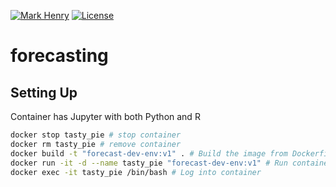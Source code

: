 [![Mark Henry](https://img.shields.io/static/v1?label=Author&message=Mark%20Henry&color=success)](https://www.linkedin.com/in/marknhenry/) 
[![License](https://img.shields.io/static/v1?label=License&message=MIT&color=blue)](https://www.linkedin.com/in/marknhenry/)

# forecasting

## Setting Up
Container has Jupyter with both Python and R

``` bash 
docker stop tasty_pie # stop container
docker rm tasty_pie # remove container
docker build -t "forecast-dev-env:v1" . # Build the image from Dockerfile
docker run -it -d --name tasty_pie "forecast-dev-env:v1" # Run container
docker exec -it tasty_pie /bin/bash # Log into container
```
